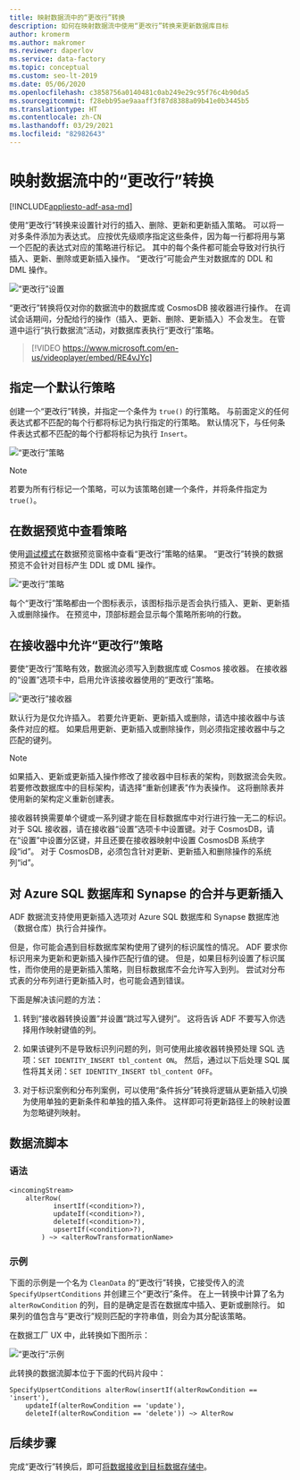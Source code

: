 ```yaml
---
title: 映射数据流中的“更改行”转换
description: 如何在映射数据流中使用“更改行”转换来更新数据库目标
author: kromerm
ms.author: makromer
ms.reviewer: daperlov
ms.service: data-factory
ms.topic: conceptual
ms.custom: seo-lt-2019
ms.date: 05/06/2020
ms.openlocfilehash: c3858756a0140481c0ab249e29c95f76c4b90da5
ms.sourcegitcommit: f28ebb95ae9aaaff3f87d8388a09b41e0b3445b5
ms.translationtype: HT
ms.contentlocale: zh-CN
ms.lasthandoff: 03/29/2021
ms.locfileid: "82982643"
---
```

# <a name="alter-row-transformation-in-mapping-data-flow"></a>映射数据流中的“更改行”转换

[!INCLUDE[appliesto-adf-asa-md](includes/appliesto-adf-asa-md.md)]

使用“更改行”转换来设置针对行的插入、删除、更新和更新插入策略。 可以将一对多条件添加为表达式。 应按优先级顺序指定这些条件，因为每一行都将用与第一个匹配的表达式对应的策略进行标记。 其中的每个条件都可能会导致对行执行插入、更新、删除或更新插入操作。 “更改行”可能会产生对数据库的 DDL 和 DML 操作。

![“更改行”设置](media/data-flow/alter-row1.png "“更改行”设置")

“更改行”转换将仅对你的数据流中的数据库或 CosmosDB 接收器进行操作。 在调试会话期间，分配给行的操作（插入、更新、删除、更新插入）不会发生。 在管道中运行“执行数据流”活动，对数据库表执行“更改行”策略。

> [!VIDEO https://www.microsoft.com/en-us/videoplayer/embed/RE4vJYc]

## <a name="specify-a-default-row-policy"></a>指定一个默认行策略

创建一个“更改行”转换，并指定一个条件为 `true()` 的行策略。 与前面定义的任何表达式都不匹配的每个行都将标记为执行指定的行策略。 默认情况下，与任何条件表达式都不匹配的每个行都将标记为执行 `Insert`。

![“更改行”策略](media/data-flow/alter-row4.png "“更改行”策略")

> [!NOTE]
> 若要为所有行标记一个策略，可以为该策略创建一个条件，并将条件指定为 `true()`。

## <a name="view-policies-in-data-preview"></a>在数据预览中查看策略

使用[调试模式](concepts-data-flow-debug-mode.md)在数据预览窗格中查看“更改行”策略的结果。 “更改行”转换的数据预览不会针对目标产生 DDL 或 DML 操作。

![“更改行”策略](media/data-flow/alter-row3.png "“更改行”策略")

每个“更改行”策略都由一个图标表示，该图标指示是否会执行插入、更新、更新插入或删除操作。 在预览中，顶部标题会显示每个策略所影响的行数。

## <a name="allow-alter-row-policies-in-sink"></a>在接收器中允许“更改行”策略

要使“更改行”策略有效，数据流必须写入到数据库或 Cosmos 接收器。 在接收器的“设置”选项卡中，启用允许该接收器使用的“更改行”策略。

![“更改行”接收器](media/data-flow/alter-row2.png "“更改行”接收器")

默认行为是仅允许插入。 若要允许更新、更新插入或删除，请选中接收器中与该条件对应的框。 如果启用更新、更新插入或删除操作，则必须指定接收器中与之匹配的键列。

> [!NOTE]
> 如果插入、更新或更新插入操作修改了接收器中目标表的架构，则数据流会失败。 若要修改数据库中的目标架构，请选择“重新创建表”作为表操作。 这将删除表并使用新的架构定义重新创建表。

接收器转换需要单个键或一系列键才能在目标数据库中对行进行独一无二的标识。 对于 SQL 接收器，请在接收器“设置”选项卡中设置键。对于 CosmosDB，请在“设置”中设置分区键，并且还要在接收器映射中设置 CosmosDB 系统字段“id”。 对于 CosmosDB，必须包含针对更新、更新插入和删除操作的系统列“id”。

## <a name="merges-and-upserts-with-azure-sql-database-and-synapse"></a>对 Azure SQL 数据库和 Synapse 的合并与更新插入

ADF 数据流支持使用更新插入选项对 Azure SQL 数据库和 Synapse 数据库池（数据仓库）执行合并操作。

但是，你可能会遇到目标数据库架构使用了键列的标识属性的情况。 ADF 要求你标识用来为更新和更新插入操作匹配行值的键。 但是，如果目标列设置了标识属性，而你使用的是更新插入策略，则目标数据库不会允许写入到列。 尝试对分布式表的分布列进行更新插入时，也可能会遇到错误。

下面是解决该问题的方法：

1. 转到“接收器转换设置”并设置“跳过写入键列”。 这将告诉 ADF 不要写入你选择用作映射键值的列。

2. 如果该键列不是导致标识列问题的列，则可使用此接收器转换预处理 SQL 选项：```SET IDENTITY_INSERT tbl_content ON```。 然后，通过以下后处理 SQL 属性将其关闭：```SET IDENTITY_INSERT tbl_content OFF```。

3. 对于标识案例和分布列案例，可以使用“条件拆分”转换将逻辑从更新插入切换为使用单独的更新条件和单独的插入条件。 这样即可将更新路径上的映射设置为忽略键列映射。

## <a name="data-flow-script"></a>数据流脚本

### <a name="syntax"></a>语法

```
<incomingStream>
    alterRow(
           insertIf(<condition>?),
           updateIf(<condition>?),
           deleteIf(<condition>?),
           upsertIf(<condition>?),
        ) ~> <alterRowTransformationName>
```

### <a name="example"></a>示例

下面的示例是一个名为 `CleanData` 的“更改行”转换，它接受传入的流 `SpecifyUpsertConditions` 并创建三个“更改行”条件。 在上一转换中计算了名为 `alterRowCondition` 的列，目的是确定是否在数据库中插入、更新或删除行。 如果列的值包含与“更改行”规则匹配的字符串值，则会为其分配该策略。

在数据工厂 UX 中，此转换如下图所示：

![“更改行”示例](media/data-flow/alter-row4.png "“更改行”示例")

此转换的数据流脚本位于下面的代码片段中：

```
SpecifyUpsertConditions alterRow(insertIf(alterRowCondition == 'insert'),
    updateIf(alterRowCondition == 'update'),
    deleteIf(alterRowCondition == 'delete')) ~> AlterRow
```

## <a name="next-steps"></a>后续步骤

完成“更改行”转换后，即可[将数据接收到目标数据存储中](data-flow-sink.md)。
